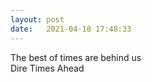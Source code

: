 ```yaml
---
layout: post
date:   2021-04-18 17:48:33
---
```


The best of times are behind us  
Dire Times Ahead
